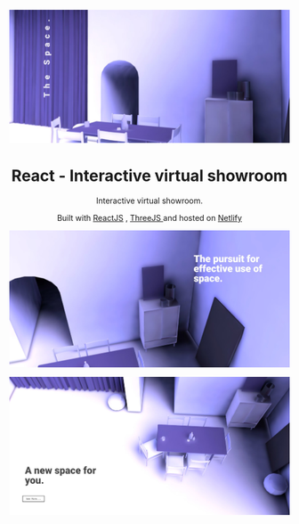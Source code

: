 ![demo](public/ss1.jpg)


<h1 align="center">
  React - Interactive virtual showroom
</h1>
<p align="center">
 Interactive virtual showroom.
 </p>

 <p align="center">
 Built with <a href="https://reactjs.org/" target="_blank">ReactJS</a> , <a href="https://threejs.org/" target="_blank">ThreeJS </a>and hosted on <a href="https://www.netlify.com/" target="_blank">Netlify</a>
</p>

![demo](public/ss2.jpg)

![demo](public/ss3.jpg)



